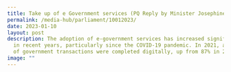 ```yaml
---
title: Take up of e Government services (PQ Reply by Minister Josephine Teo)
permalink: /media-hub/parliament/10012023/
date: 2023-01-10
layout: post
description: The adoption of e-government services has increased significantly
  in recent years, particularly since the COVID-19 pandemic. In 2021, about 99%
  of government transactions were completed digitally, up from 87% in 2018.
image: ""
---
```

